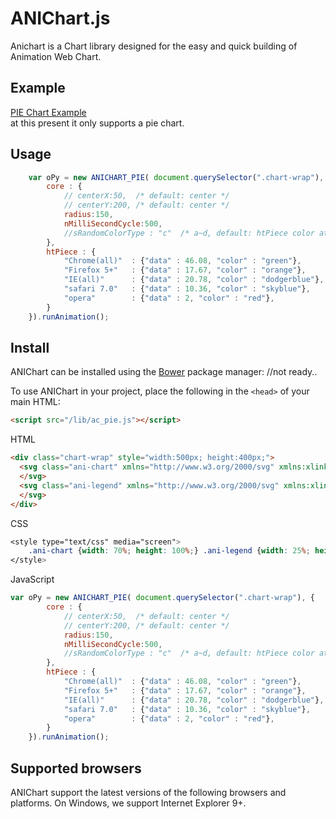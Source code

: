 ANIChart.js
============

Anichart is a Chart library designed for the easy and quick building of Animation Web Chart.

## Example
[PIE Chart Example](http://git.io/pyD4) <br />
at this present it only supports a pie chart.


## Usage
```javascript
	var oPy = new ANICHART_PIE( document.querySelector(".chart-wrap"), {
		core : {
			// centerX:50,  /* default: center */
			// centerY:200, /* default: center */
			radius:150,
			nMilliSecondCycle:500,
			//sRandomColorType : "c"  /* a~d, default: htPiece color attribute */
		}, 
		htPiece : {
			"Chrome(all)"  : {"data" : 46.08, "color" : "green"},
			"Firefox 5+"   : {"data" : 17.67, "color" : "orange"},
			"IE(all)"      : {"data" : 20.78, "color" : "dodgerblue"},
			"safari 7.0"   : {"data" : 10.36, "color" : "skyblue"},
			"opera"        : {"data" : 2, "color" : "red"},
		}
	}).runAnimation();
```

## Install

ANIChart can be installed using the [Bower](http://bower.io) package manager:
//not ready..


To use ANIChart in your project, place the following in the `<head>` of your main HTML:
```html
<script src="/lib/ac_pie.js"></script>
```

HTML
```html
<div class="chart-wrap" style="width:500px; height:400px;">
  <svg class="ani-chart" xmlns="http://www.w3.org/2000/svg" xmlns:xlink="http://www.w3.org/1999/xlink">
  </svg> 
  <svg class="ani-legend" xmlns="http://www.w3.org/2000/svg" xmlns:xlink="http://www.w3.org/1999/xlink">
  </svg>
</div>
```

CSS
```css
<style type="text/css" media="screen">
	.ani-chart {width: 70%; height: 100%;} .ani-legend {width: 25%; height: 100%;}
</style>
```

JavaScript
```javascript 
var oPy = new ANICHART_PIE( document.querySelector(".chart-wrap"), {
		core : {
			// centerX:50,  /* default: center */
			// centerY:200, /* default: center */
			radius:150,
			nMilliSecondCycle:500,
			//sRandomColorType : "c"  /* a~d, default: htPiece color attribute */
		}, 
		htPiece : {
			"Chrome(all)"  : {"data" : 46.08, "color" : "green"},
			"Firefox 5+"   : {"data" : 17.67, "color" : "orange"},
			"IE(all)"      : {"data" : 20.78, "color" : "dodgerblue"},
			"safari 7.0"   : {"data" : 10.36, "color" : "skyblue"},
			"opera"        : {"data" : 2, "color" : "red"},
		}
	}).runAnimation();
```

## Supported browsers
ANIChart support the latest versions of the following browsers and platforms. On Windows, we support Internet Explorer 9+.

